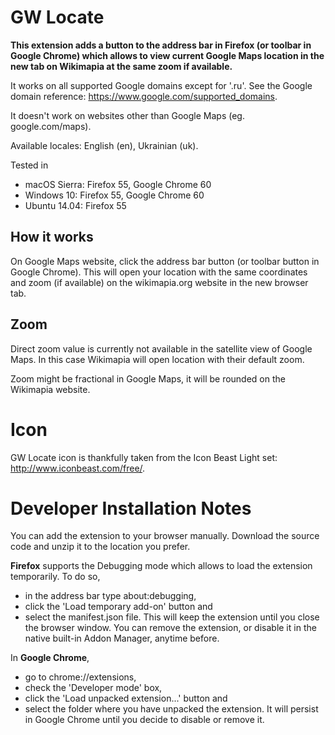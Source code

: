 # GW Locate

**This extension adds a button to the address bar in Firefox (or toolbar in Google Chrome) which allows to view current Google Maps location in the new tab on Wikimapia at the same zoom if available.**

It works on all supported Google domains except for '.ru'. See the Google domain reference: https://www.google.com/supported_domains.

It doesn't work on websites other than Google Maps (eg. google.com/maps).

Available locales: English (en), Ukrainian (uk).

Tested in
* macOS Sierra: Firefox 55, Google Chrome 60
* Windows 10: Firefox 55, Google Chrome 60
* Ubuntu 14.04: Firefox 55

## How it works

On Google Maps website, click the address bar button (or toolbar button in Google Chrome). This will open your location with the same coordinates and zoom (if available) on the wikimapia.org website in the new browser tab.

## Zoom

Direct zoom value is currently not available in the satellite view of Google Maps. In this case Wikimapia will open location with their default zoom.

Zoom might be fractional in Google Maps, it will be rounded on the Wikimapia website.

# Icon

GW Locate icon is thankfully taken from the Icon Beast Light set: http://www.iconbeast.com/free/.

# Developer Installation Notes
You can add the extension to your browser manually. Download the source code and unzip it to the location you prefer.

**Firefox** supports the Debugging mode which allows to load the extension temporarily. To do so,
* in the address bar type about:debugging,
* click the 'Load temporary add-on' button and
* select the manifest.json file.
This will keep the extension until you close the browser window. You can remove the extension, or disable it in the native built-in Addon Manager, anytime before.

In **Google Chrome**,
* go to chrome://extensions,
* check the 'Developer mode' box,
* click the 'Load unpacked extension...' button and
* select the folder where you have unpacked the extension.
It will persist in Google Chrome until you decide to disable or remove it.

